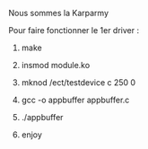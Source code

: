 Nous sommes la Karparmy

Pour faire fonctionner le 1er driver : 

1) make 

2) insmod module.ko

3) mknod /ect/testdevice c 250 0

4) gcc -o appbuffer appbuffer.c

5) ./appbuffer 

6) enjoy
